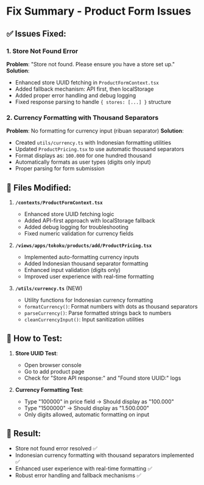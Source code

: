 # Fix Summary - Product Form Issues

## ✅ Issues Fixed:

### 1. Store Not Found Error
**Problem**: "Store not found. Please ensure you have a store set up."
**Solution**: 
- Enhanced store UUID fetching in `ProductFormContext.tsx`
- Added fallback mechanism: API first, then localStorage
- Added proper error handling and debug logging
- Fixed response parsing to handle `{ stores: [...] }` structure

### 2. Currency Formatting with Thousand Separators
**Problem**: No formatting for currency input (ribuan separator)
**Solution**:
- Created `utils/currency.ts` with Indonesian formatting utilities
- Updated `ProductPricing.tsx` to use automatic thousand separators
- Format displays as: `100.000` for one hundred thousand
- Automatically formats as user types (digits only input)
- Proper parsing for form submission

## 📁 Files Modified:

1. **`/contexts/ProductFormContext.tsx`**
   - Enhanced store UUID fetching logic
   - Added API-first approach with localStorage fallback
   - Added debug logging for troubleshooting
   - Fixed numeric validation for currency fields

2. **`/views/apps/tokoku/products/add/ProductPricing.tsx`**
   - Implemented auto-formatting currency inputs
   - Added Indonesian thousand separator formatting
   - Enhanced input validation (digits only)
   - Improved user experience with real-time formatting

3. **`/utils/currency.ts`** (NEW)
   - Utility functions for Indonesian currency formatting
   - `formatCurrency()`: Format numbers with dots as thousand separators
   - `parseCurrency()`: Parse formatted strings back to numbers
   - `cleanCurrencyInput()`: Input sanitization utilities

## 🧪 How to Test:

1. **Store UUID Test**: 
   - Open browser console
   - Go to add product page
   - Check for "Store API response:" and "Found store UUID:" logs

2. **Currency Formatting Test**:
   - Type "100000" in price field → Should display as "100.000"
   - Type "1500000" → Should display as "1.500.000"
   - Only digits allowed, automatic formatting on input

## 🎯 Result:
- Store not found error resolved ✅
- Indonesian currency formatting with thousand separators implemented ✅
- Enhanced user experience with real-time formatting ✅
- Robust error handling and fallback mechanisms ✅